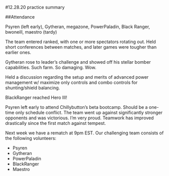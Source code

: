 #12.28.20 practice summary

##Attendance

Psyren (left early), Gytheran, megazone, PowerPaladin, Black Ranger, bwoneill, maestro (tardy)

The team entered ranked, with one or more spectators rotating out. Held short conferences between matches, and later games were tougher than earlier ones.

Gytheran rose to leader’s challenge and showed off his stellar bomber capabilities. Such farm. So damaging. Wow.

Held a discussion regarding the setup and merits of advanced power management w/ maximize only controls and combo controls for shunting/shield balancing.

BlackRanger reached Hero III!

Psyren left early to attend Chillybutton’s beta bootcamp. Should be a one-time only schedule conflict. The team went up against significantly stronger opponents and was victorious. I’m very proud. Teamwork has improved drastically since the first match against tempest.

Next week we have a rematch at 9pm EST. Our challenging team consists of the following volunteers:

* Psyren
* Gytheran
* PowerPaladin
* BlackRanger
* Maestro
